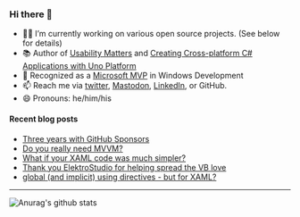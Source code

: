 ### Hi there 👋

- 👨‍💻 I’m currently working on various open source projects. (See below for details)
- 📚 Author of [Usability Matters](https://www.manning.com/books/usability-matters?a_aid=mrlacey) and [Creating Cross-platform C# Applications with Uno Platform](https://www.packtpub.com/product/creating-cross-platform-c-applications-with-uno-platform/9781801078498)
- 🏅 Recognized as a [Microsoft MVP](https://mvp.microsoft.com/en-us/PublicProfile/5001397?fullName=Matt%20Lacey) in Windows Development
- 📫 Reach me via [twitter](https://twitter.com/mrlacey), <a rel="me" href="https://fosstodon.org/@mrlacey">Mastodon</a>, [LinkedIn](https://www.linkedin.com/in/mrlacey), or GitHub.
- 😄 Pronouns: he/him/his

<!--
**mrlacey/mrlacey** is a ✨ _special_ ✨ repository because its `README.md` (this file) appears on your GitHub profile.

Here are some ideas to get you started:

- 🔭 I’m currently working on ...
- 🌱 I’m currently learning ...
- 👯 I’m looking to collaborate on ...
- 🤔 I’m looking for help with ...
- 💬 Ask me about ...
- 📫 How to reach me: ...
- 😄 Pronouns: ...
- ⚡ Fun fact: ...
-->

#### Recent blog posts
<!-- BLOG-POST-LIST:START -->
- [Three years with GitHub Sponsors](https://www.mrlacey.com/2023/05/three-years-with-github-sponsors.html)
- [Do you really need MVVM?](https://www.mrlacey.com/2023/05/do-you-really-need-mvvm.html)
- [What if your XAML code was much simpler?](https://www.mrlacey.com/2023/04/what-if-your-xaml-code-was-much-simpler.html)
- [Thank you ElektroStudio for helping spread the VB love](https://www.mrlacey.com/2023/04/thank-you-elektrostudio-for-helping.html)
- [global &lpar;and implicit&rpar; using directives - but for XAML?](https://www.mrlacey.com/2023/04/global-and-implicit-using-directives.html)
<!-- BLOG-POST-LIST:END -->

---

![Anurag's github stats](https://github-readme-stats.vercel.app/api?username=mrlacey&count_private=true&show_icons=true)
